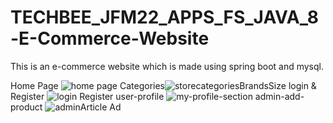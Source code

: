 # TECHBEE_JFM22_APPS_FS_JAVA_8-E-Commerce-Website
This is an e-commerce website which is made using spring boot and mysql.




Home Page
![home page](https://user-images.githubusercontent.com/108517129/177129926-0c2dd4e0-0348-4e3a-9719-9afe416364c4.PNG)
Categories![storecategoriesBrandsSize](https://user-images.githubusercontent.com/108517129/177130097-ffdadfb2-4052-4614-bb34-47a8d1355175.PNG)
login & Register
![login Register](https://user-images.githubusercontent.com/108517129/177130150-ed894189-9869-498b-b081-144f0b5ac63b.PNG)
user-profile
![my-profile-section](https://user-images.githubusercontent.com/108517129/177130203-bc39dc3c-a96d-4762-a47a-5547c24e1e02.PNG)
admin-add-product
![adminArticle Ad](https://user-images.githubusercontent.com/108517129/177130261-42e4a3c3-37ad-42b3-9aa6-c4198232baba.PNG)
